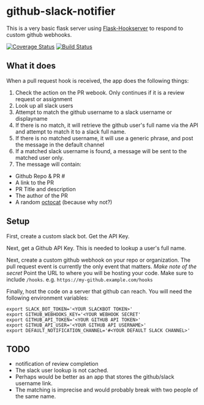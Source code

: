 # github-slack-notifier

This is a very basic flask server using [Flask-Hookserver](https://github.com/nickfrostatx/flask-hookserver) to respond
to custom github webhooks.

[![Coverage Status](https://coveralls.io/repos/github/CruxConnect/github-review-slack-notifier/badge.svg?branch=master)](https://coveralls.io/github/CruxConnect/github-review-slack-notifier)
[![Build Status](https://drone.cruxconnect.com/api/badges/CruxConnect/github-review-slack-notifier/status.svg)](https://drone.cruxconnect.com/CruxConnect/github-review-slack-notifier/)



## What it does

When a pull request hook is received, the app does the following things:

1. Check the action on the PR webook. Only continues if it is a review request or assignment
1. Look up all slack users
1. Attempt to match the github username to a slack username or displayname
1. If there is no match, it will retrieve the github user's full name via the API and attempt to match it to a slack full name.
1. If there is no matched username, it will use a generic phrase, and post the message in the default channel
1. If a matched slack username is found, a message will be sent to the matched user only.
1. The message will contain:
  * Github Repo & PR #
  * A link to the PR
  * PR Title and description
  * The author of the PR
  * A random [octocat](http://octodex.github.com) (because why not?)

## Setup

First, create a custom slack bot. Get the API Key.

Next, get a Github API Key. This is needed to lookup a user's full name.

Next, create a custom github webhook on your repo or organization. The pull request event is currently the only event
that matters. *Make note of the secret* Point the URL to where you will be hosting your code. Make sure to include
`/hooks`. e.g. `https://my-github.example.com/hooks`

Finally, host the code on a server that github can reach. You will need the following environment variables:

```
export SLACK_BOT_TOKEN='<YOUR SLACKBOT TOKEN>'
export GITHUB_WEBHOOKS_KEY='<YOUR WEBHOOK SECRET'
export GITHUB_API_TOKEN='<YOUR GITHUB API TOKEN>'
export GITHUB_API_USER='<YOUR GITHUB API USERNAME>'
export DEFAULT_NOTIFICATION_CHANNEL='#<YOUR DEFAULT SLACK CHANNEL>'
```


## TODO

* notification of review completion
* The slack user lookup is not cached.
* Perhaps would be better as an app that stores the github/slack username link.
* The matching is imprecise and would probably break with two people of the same name.
